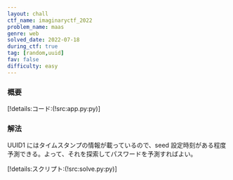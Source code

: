 ```yaml
---
layout: chall
ctf_name: imaginaryctf_2022
problem_name: maas
genre: web
solved_date: 2022-07-18
during_ctf: true
tag: [random,uuid]
fav: false
difficulty: easy
---
```


### 概要

[!details:コード:(!src:app.py:py)]

### 解法

UUID1 にはタイムスタンプの情報が載っているので、seed 設定時刻がある程度予測できる。よって、それを探索してパスワードを予測すればよい。

[!details:スクリプト:(!src:solve.py:py)]
